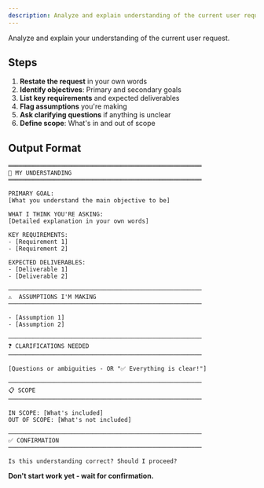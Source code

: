 ```yaml
---
description: Analyze and explain understanding of the current user request
---
```


Analyze and explain your understanding of the current user request.

## Steps

1. **Restate the request** in your own words
2. **Identify objectives**: Primary and secondary goals
3. **List key requirements** and expected deliverables
4. **Flag assumptions** you're making
5. **Ask clarifying questions** if anything is unclear
6. **Define scope**: What's in and out of scope

## Output Format

```
═══════════════════════════════════════════════════════
🎯 MY UNDERSTANDING
═══════════════════════════════════════════════════════

PRIMARY GOAL:
[What you understand the main objective to be]

WHAT I THINK YOU'RE ASKING:
[Detailed explanation in your own words]

KEY REQUIREMENTS:
- [Requirement 1]
- [Requirement 2]

EXPECTED DELIVERABLES:
- [Deliverable 1]
- [Deliverable 2]

───────────────────────────────────────────────────────
⚠️  ASSUMPTIONS I'M MAKING
───────────────────────────────────────────────────────

- [Assumption 1]
- [Assumption 2]

───────────────────────────────────────────────────────
❓ CLARIFICATIONS NEEDED
───────────────────────────────────────────────────────

[Questions or ambiguities - OR "✅ Everything is clear!"]

───────────────────────────────────────────────────────
📋 SCOPE
───────────────────────────────────────────────────────

IN SCOPE: [What's included]
OUT OF SCOPE: [What's not included]

───────────────────────────────────────────────────────
✅ CONFIRMATION
───────────────────────────────────────────────────────

Is this understanding correct? Should I proceed?
```

**Don't start work yet - wait for confirmation.**
